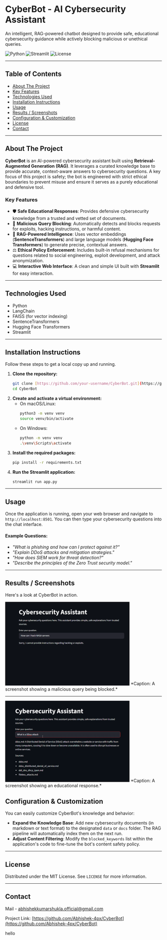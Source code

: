 # CyberBot - AI Cybersecurity Assistant

An intelligent, RAG-powered chatbot designed to provide safe, educational cybersecurity guidance while actively blocking malicious or unethical queries.

![Python](https://img.shields.io/badge/Python-3.8+-blue.svg)
![Streamlit](https://img.shields.io/badge/Streamlit-1.29+-ff69b4.svg)
![License](https://img.shields.io/badge/License-MIT-green.svg)

---

## Table of Contents

-   [About The Project](#about-the-project)
-   [Key Features](#key-features)
-   [Technologies Used](#technologies-used)
-   [Installation Instructions](#installation-instructions)
-   [Usage](#usage)
-   [Results / Screenshots](#results--screenshots)
-   [Configuration & Customization](#configuration--customization)
-   [License](#license)
-   [Contact](#contact)

---

## About The Project

**CyberBot** is an AI-powered cybersecurity assistant built using **Retrieval-Augmented Generation (RAG)**. It leverages a curated knowledge base to provide accurate, context-aware answers to cybersecurity questions. A key focus of this project is safety; the bot is engineered with strict ethical boundaries to prevent misuse and ensure it serves as a purely educational and defensive tool.

### Key Features

-   🛡️ **Safe Educational Responses**: Provides defensive cybersecurity knowledge from a trusted and vetted set of documents.
-   🚫 **Malicious Query Blocking**: Automatically detects and blocks requests for exploits, hacking instructions, or harmful content.
-   🧠 **RAG-Powered Intelligence**: Uses vector embeddings (**SentenceTransformers**) and large language models (**Hugging Face Transformers**) to generate precise, contextual answers.
-   ⚖️ **Ethical Policy Enforcement**: Includes built-in refusal mechanisms for questions related to social engineering, exploit development, and attack anonymization.
-   💻 **Interactive Web Interface**: A clean and simple UI built with **Streamlit** for easy interaction.

---

## Technologies Used

-   Python
-   LangChain
-   FAISS (for vector indexing)
-   SentenceTransformers
-   Hugging Face Transformers
-   Streamlit

---

## Installation Instructions

Follow these steps to get a local copy up and running.

1.  **Clone the repository:**
    ```sh
    git clone [https://github.com/your-username/CyberBot.git](https://github.com/your-username/CyberBot.git)
    cd CyberBot
    ```
2.  **Create and activate a virtual environment:**
    -   On macOS/Linux:
        ```sh
        python3 -m venv venv
        source venv/bin/activate
        ```
    -   On Windows:
        ```sh
        python -m venv venv
        .\venv\Scripts\activate
        ```
3.  **Install the required packages:**
    ```sh
    pip install -r requirements.txt
    ```
4.  **Run the Streamlit application:**
    ```sh
    streamlit run app.py
    ```

---

## Usage

Once the application is running, open your web browser and navigate to `http://localhost:8501`. You can then type your cybersecurity questions into the chat interface.

#### Example Questions:

-   *"What is phishing and how can I protect against it?"*
-   *"Explain DDoS attacks and mitigation strategies."*
-   *"How does SIEM work for threat detection?"*
-   *"Describe the principles of the Zero Trust security model."*

---

## Results / Screenshots

Here's a look at CyberBot in action.

<img src="inf2.png" alt="CyberBot educational response" width="400">
*Caption: A screenshot showing a malicious query being blocked.*

---

<img src="inf4.png" alt="CyberBot blocking a malicious query" width="400">
*Caption: A screenshot showing an educational response.*

## Configuration & Customization

You can easily customize CyberBot's knowledge and behavior:

-   **Expand the Knowledge Base**: Add new cybersecurity documents (in markdown or text format) to the designated `data` or `docs` folder. The RAG pipeline will automatically index them on the next run.
-   **Adjust Content Filtering**: Modify the `blocked_keywords` list within the application's code to fine-tune the bot's content safety policy.

---

## License

Distributed under the MIT License. See `LICENSE` for more information.

---

## Contact

Mail - [abhishekkumarshukla.official@gmail.com](mailto:abhishekkumarshukla.official@gmail.com)

Project Link: [https://github.com/Abhishek-4px/CyberBot](https://github.com/Abhishek-4px/CyberBot)

hello
